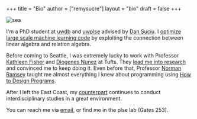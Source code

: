 +++
title = "Bio"
author = ["remysucre"]
layout = "bio"
draft = false
+++

<img src="/images/sea.jpg" alt="sea" style="max-width:100%;height:auto;">

I'm a PhD student at [uwdb][18] and [uwplse][1] advised by [Dan Suciu][19]. 
I [optimize large scale machine learning code][20] by exploiting the connection 
between linear algebra and relation algebra. 

Before coming to Seattle, I was extremely lucky to work with Professor [Kathleen Fisher][13] and [Diogenes Nunez][14] at Tufts. They [lead me into research][12] and convinced me to keep doing it. Even before that, Professor [Norman Ramsey][15] taught me almost everything I knew about programming using [How to Design Programs][16]. 

After I left the East Coast, my [counterpart][17] continues to conduct interdisciplinary studies in a great environment. 

You can reach me via [email][8], or find me in the plse lab (Gates 253).

[1]: http://uwplse.org
[3]: conception-computation.pdf 
[4]: https://doi.org/10.1145/2976002.2976009
[5]: http://metalift.uwplse.org 
[6]: http://privacytools.seas.harvard.edu/files/privacytools/files/remy-final-paper.pdf
[7]: DPEC.pdf
[8]: mailto:remywang@cs.washington.edu
[9]: https://www.cs.washington.edu/contact
[10]: yoko.pdf
[11]: https://homes.cs.washington.edu/~akcheung/
[12]: http://conquer.cra.org/undergrad-research-highlights/proofs-privacy-and-programming
[13]: https://www.cs.tufts.edu/~kfisher/Kathleen_Fisher/Home.html
[14]: https://www.eecs.tufts.edu/~dan/
[15]: https://www.cs.tufts.edu/~nr/
[16]: https://htdp.org
[17]: https://news.harvard.edu/gazette/story/2018/10/harvards-remy-is-more-than-a-humanities-cat/
[18]: http://db.cs.washington.edu
[19]: https://homes.cs.washington.edu/~suciu/
[20]: http://www.vldb.org/pvldb/vol13/p1919-wang.pdf
